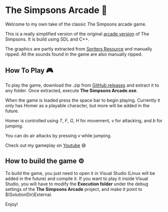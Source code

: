 # The Simpsons Arcade 👾
Welcome to my own take of the classic The Simpsons arcade game.

This is a really simplified version of the original [arcade version](https://en.wikipedia.org/wiki/The_Simpsons_(video_game)) of The Simpsons. It is build using SDL and C++.

The graphics are partly extracted from [Spriters Resource](https://www.spriters-resource.com/arcade/simpsons/) and manually ripped. All the sounds found in the game are also manually ripped.

## How To Play 🎮
To play the game, download the .zip from [GitHub releases](https://github.com/jowie94/The-Simpsons-Arcade/releases) and extract it to any folder. Once extracted, execute __The Simpsons Arcade.exe__.

When the game is loaded press the space bar to begin playing. Currently it only has Homer as a playable character, but more will be added in the future.

Homer is controlled using _T_, _F_, _G_, _H_ for movement, _v_ for attacking, and _b_ for jumping.

You can do air attacks by pressing _v_ while jumping.

Check out my gameplay on [Youtube](https://youtu.be/r7dJv6fVXPc) 😄

## How to build the game ⚙
To build the game, you just need to open it in Visual Studio (Linux will be added in the future) and compile it. If you want to play it inside Visual Studio, you will have to modify the __Execution folder__ under the debug settings of the __The Simpsons Arcade__ project, and make it point to $(SolutionDir)External.

Enjoy!
